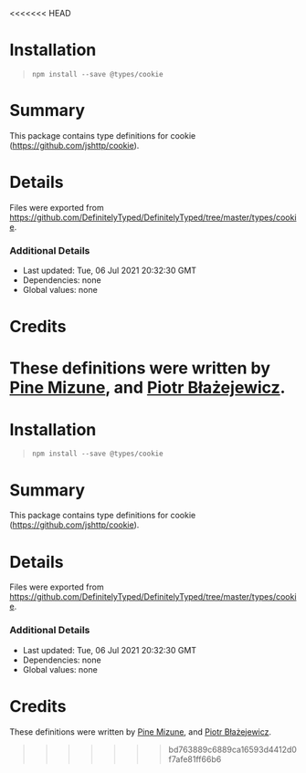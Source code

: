 <<<<<<< HEAD
# Installation
> `npm install --save @types/cookie`

# Summary
This package contains type definitions for cookie (https://github.com/jshttp/cookie).

# Details
Files were exported from https://github.com/DefinitelyTyped/DefinitelyTyped/tree/master/types/cookie.

### Additional Details
 * Last updated: Tue, 06 Jul 2021 20:32:30 GMT
 * Dependencies: none
 * Global values: none

# Credits
These definitions were written by [Pine Mizune](https://github.com/pine), and [Piotr Błażejewicz](https://github.com/peterblazejewicz).
=======
# Installation
> `npm install --save @types/cookie`

# Summary
This package contains type definitions for cookie (https://github.com/jshttp/cookie).

# Details
Files were exported from https://github.com/DefinitelyTyped/DefinitelyTyped/tree/master/types/cookie.

### Additional Details
 * Last updated: Tue, 06 Jul 2021 20:32:30 GMT
 * Dependencies: none
 * Global values: none

# Credits
These definitions were written by [Pine Mizune](https://github.com/pine), and [Piotr Błażejewicz](https://github.com/peterblazejewicz).
>>>>>>> bd763889c6889ca16593d4412d0f7afe81ff66b6
